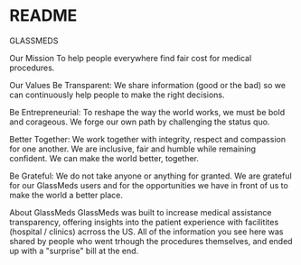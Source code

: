 # README

GLASSMEDS

Our Mission
To help people everywhere find fair cost for medical procedures.

Our Values
Be Transparent: We share information (good or the bad) so we can continuously help people to make the right decisions.

Be Entrepreneurial: To reshape the way the world works, we must be bold and corageous. We forge our own path by challenging the status quo.

Better Together: We work together with integrity, respect and compassion for one another. We are inclusive, fair and humble while remaining confident. We can make the world better, together.

Be Grateful: We do not take anyone or anything for granted. We are grateful for our GlassMeds users and for the opportunities we have in front of us to make the world a better place.

About GlassMeds
GlassMeds was built to increase medical assistance transparency, offering insights into the patient experience with facilitites (hospital / clinics) acrross the US. All of the information you see here was shared by people who went trhough the procedures themselves, and ended up with a "surprise" bill at the end.
